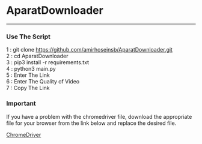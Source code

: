 # AparatDownloader
---
<tr>

### Use The Script

1 : git clone https://github.com/amirhoseinsb/AparatDownloader.git 
<br>
2 : cd AparatDownloader 
<br>
3 : pip3 install -r requirements.txt
<br>
4 : python3 main.py
<br>
5 : Enter The Link
<br>
6 : Enter The Quality of Video
<br>
7 : Copy The Link
<br>

### Important

If you have a problem with the chromedriver file, download the appropriate file for your browser from the link below and replace the desired file.

<a href="https://chromedriver.chromium.org/downloads" target="_blank">ChromeDriver</a>


